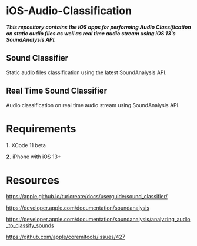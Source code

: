 # iOS-Audio-Classification

***This repository contains the iOS apps for performing Audio Classification on static audio files as well as real time audio stream using iOS 13's SoundAnalysis API.*** 

## Sound Classifier

Static audio files classification using the latest SoundAnalysis API.

## Real Time Sound Classifier

Audio classification on real time audio stream using SoundAnalysis API.

# Requirements

**1.** XCode 11 beta

**2.** iPhone with iOS 13+

# Resources

https://apple.github.io/turicreate/docs/userguide/sound_classifier/

https://developer.apple.com/documentation/soundanalysis

https://developer.apple.com/documentation/soundanalysis/analyzing_audio_to_classify_sounds

https://github.com/apple/coremltools/issues/427
